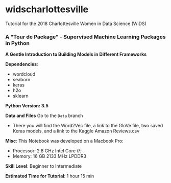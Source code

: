 # widscharlottesville

Tutorial for the 2018 Charlottesville Women in Data Science (WiDS) 

### A "Tour de Package" - Supervised Machine Learning Packages in Python
<b>A Gentle Introduction to Building Models in Different Frameworks</b>

<b>Dependencies</b>:
- wordcloud
- seaborn
- keras
- h2o
- sklearn

<b>Python Version: 3.5</b>

<b>Data and Files</b>
Go to the `Data` branch <br>
- There you will find the Word2Vec file, a link to the GloVe file, two saved Keras models, and a link to the Kaggle Amazon Reviews.csv

<b>Misc</b>:
This Notebook was developed on a Macbook Pro:
- Processor: 2.8 GHz Intel Core i7; 
- Memory: 16 GB 2133 MHz LPDDR3 

<b>Skill Level</b>:
Beginner to Intermediate

<b>Estimated Time for Tutorial</b>:
1 hour 15 min
